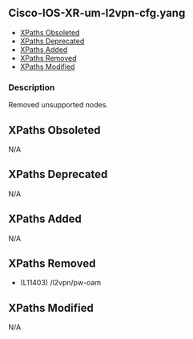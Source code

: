## Cisco-IOS-XR-um-l2vpn-cfg.yang

- [XPaths Obsoleted](#xpaths-obsoleted)
- [XPaths Deprecated](#xpaths-deprecated)
- [XPaths Added](#xpaths-added)
- [XPaths Removed](#xpaths-removed)
- [XPaths Modified](#xpaths-modified)

### Description

Removed unsupported nodes.

## XPaths Obsoleted

N/A

## XPaths Deprecated

N/A

## XPaths Added

N/A

## XPaths Removed

- (L11403)	/l2vpn/pw-oam

## XPaths Modified

N/A

